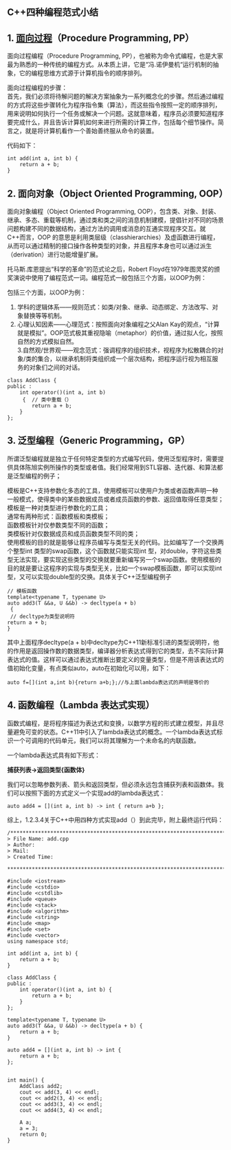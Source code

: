 ## C++四种编程范式小结

## 1\. [面向过程](https://so.csdn.net/so/search?q=%E9%9D%A2%E5%90%91%E8%BF%87%E7%A8%8B&spm=1001.2101.3001.7020)（Procedure Programming, PP）

面向过程编程（Procedure Programming, PP），也被称为命令式编程，也是大家最为熟悉的一种传统的编程方式。从本质上讲，它是“冯.诺伊曼机“运行机制的抽象，它的编程思维方式源于计算机指令的顺序排列。

面向过程编程的步骤：  
首先，我们必须将待解问题的解决方案抽象为一系列概念化的步骤。然后通过编程的方式将这些步骤转化为程序指令集（算法），而这些指令按照一定的顺序排列，用来说明如何执行一个任务或解决一个问题。这就意味着，程序员必须要知道程序要完成什么，并且告诉计算机如何来进行所需的计算工作，包括每个细节操作。简言之，就是将计算机看作一个善始善终服从命令的装置。

代码如下：

```
int add(int a, int b) {
    return a + b;
}
```

## 2\. 面向对象（Object Oriented Programming, OOP）

面向对象编程（Object Oriented Programming, OOP），包含类、对象、封装、继承、多态、重载等机制，通过类和类之间的消息机制建模，提倡针对不同的场景问题构建不同的数据结构，通过方法的调用或消息的互通实现程序交互。就C++而言，OOP 的意思是利用类层级（classhierarchies）及虚函数进行编程，从而可以通过精制的接口操作各种类型的对象，并且程序本身也可以通过派生（derivation）进行功能增量扩展。

托马斯.库恩提出“科学的革命”的范式论之后，Robert Floyd在1979年图灵奖的颁奖演说中使用了编程范式一词。编程范式一般包括三个方面，以OOP为例：

包括三个方面，以OOP为例：

1.  学科的逻辑体系——规则范式：如类/对象、继承、动态绑定、方法改写、对象替换等等机制。
2.  心理认知因素——心理范式：按照面向对象编程之父Alan Kay的观点，“计算就是模拟”。OOP范式极其重视隐喻（metaphor）的价值，通过拟人化，按照自然的方式模拟自然。  
    3.自然观/世界观——观念范式：强调程序的组织技术，视程序为松散耦合的对象/类的集合，以继承机制将类组织成一个层次结构，把程序运行视为相互服务的对象们之间的对话。

```
class AddClass {
public :
    int operator()(int a, int b)
     {  // 类中重载（）
        return a + b;
    }
};
```

## 3\. 泛型编程（Generic Programming，GP）

所谓泛型编程就是独立于任何特定类型的方式编写代码，使用泛型程序时，需要提供具体陈旭实例所操作的类型或者值。我们经常用到STL容器、迭代器、和算法都是泛型编程的例子；

模板是C++支持参数化多态的工具，使用模板可以使用户为类或者函数声明一种一般模式，使得类中的某些数据成员或者成员函数的参数、返回值取得任意类型；  
模板是一种对类型进行参数化的工具；  
通常有两种形式：函数模板和类模板；  
函数模板针对仅参数类型不同的函数；  
类模板针对仅数据成员和成员函数类型不同的类；  
使用模板的目的就是能够让程序员编写与类型无关的代码。比如编写了一个交换两个整型int 类型的swap函数，这个函数就只能实现int 型，对double，字符这些类型无法实现，要实现这些类型的交换就要重新编写另一个swap函数。使用模板的目的就是要让这程序的实现与类型无关，比如一个swap模板函数，即可以实现int 型，又可以实现double型的交换。具体关于C++泛型编程例子

```
// 模板函数
template<typename T, typename U>
auto add3(T &&a, U &&b) -> decltype(a + b)
 {  
 // decltype为类型说明符
return a + b;
}
```

其中上面程序decltype(a + b)中decltype为C++11新标准引进的类型说明符，他的作用是返回操作数的数据类型，编译器分析表达式得到它的类型，去不实际计算表达式的值。这样可以通过表达式推断出要定义的变量类型，但是不用该表达式的值初始化变量，有点类似auto，auto在初始化可以用，如下：

```
auto f=[](int a,int b){return a+b;};//与上面lambda表达式的声明是等价的
```

## 4\. 函数编程（Lambda 表达式实现）

函数式编程，是将程序描述为表达式和变换，以数学方程的形式建立模型，并且尽量避免可变的状态。C++11中引入了lambda表达式的概念。一个lambda表达式标识一个可调用的代码单元，我们可以将其理解为一个未命名的内联函数。

一个lambda表达式具有如下形式：

**捕获列表->返回类型{函数体}**

我们可以忽略参数列表、箭头和返回类型，但必须永远包含捕获列表和函数体。我们可以按照下面的方式定义一个实现add的lambda表达式：

```
auto add4 = [](int a, int b) -> int { return a+b };
```

综上，1.2.3.4关于C++中用四种方式实现add（）到此完毕，附上最终运行代码：

```
/*************************************************************************
> File Name: add.cpp
> Author:
> Mail: 
> Created Time:
 ************************************************************************/

#include <iostream>
#include <cstdio>
#include <cstdlib>
#include <queue>
#include <stack>
#include <algorithm>
#include <string>
#include <map>
#include <set>
#include <vector>
using namespace std;

int add(int a, int b) {
    return a + b;
}

class AddClass {
public :
    int operator()(int a, int b) {
        return a + b;
    }
};

template<typename T, typename U>
auto add3(T &&a, U &&b) -> decltype(a + b) {
    return a + b;
}

auto add4 = [](int a, int b) -> int {
    return a + b;
};


int main() {
    AddClass add2;
    cout << add(3, 4) << endl;
    cout << add2(3, 4) << endl;
    cout << add3(3, 4) << endl;
    cout << add4(3, 4) << endl;

    A a;
    a = 3;
    return 0;
}
```